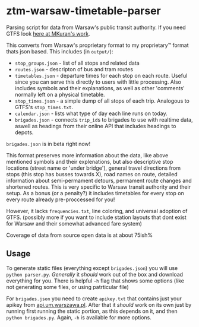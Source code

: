 # ztm-warsaw-timetable-parser

Parsing script for data from Warsaw's public transit authority. If you need GTFS look [here at MKuran's work](https://github.com/MKuranowski/WarsawGTFS).

This converts from Warsaw's proprietary format to my proprietary™ format thats json based.
This includes (in `output/`):
- `stop_groups.json` - list of all stops and related data
- `routes.json` - descripton of bus and tram routes
- `timetables.json` - departure times for each stop on each route. Useful since you can serve this directly to users with little processing. Also includes symbols and their explanations, as well as other 'comments' normally left on a physical timetable.
- `stop_times.json` - a simple dump of all stops of each trip. Analogous to GTFS's `stop_times.txt`.
- `calendar.json` - lists what type of day each line runs on today.
- `brigades.json` - connects `trip_id`s to brigades to use with realtime data, aswell as headings from their online API that includes headings to depots.

`brigades.json` is in beta right now!

This format preserves more information about the data, like above mentioned symbols and their explenations, but also descriptive stop locations (street name or 'under bridge'), general travel directions from stops (this stop has busses towards X), road names on route, detailed information about semi-permament detours, permament route changes and shortened routes.
This is very specific to Warsaw transit authority and their setup.
As a bonus (or a penalty?) it includes timetables for every stop on every route already pre-proccessed for you!

However, it lacks `frequencies.txt`, line coloring, and universal adoption of GTFS. (possibly more if you want to include station layouts that dont exist for Warsaw and their somewhat advanced fare system)

Coverage of data from source open data is at about 75ish%

## Usage
To generate static files (everything except `brigades.json`) you will use `python parser.py`. *Generally* it *should* work out of the box and download everything for you. There is helpful `-h` flag that shows some options (like not generating some files, or using patrticular file)

For `brigades.json` you need to create `apikey.txt` that contains just your apikey from [api.um.warszawa.pl](api.um.warszawa.pl). After that it *should* work on its own just by running first running the static portion, as this depends on it, and then `python brigades.py`. Again, `-h` is available for more options.

